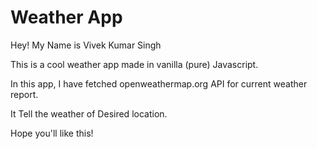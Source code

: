 # Weather App
Hey! My Name is Vivek Kumar Singh

This is a cool weather app made in vanilla (pure) Javascript.

In this app, I have fetched openweathermap.org API for current weather report.

It Tell the weather of Desired location.

Hope you'll like this!
